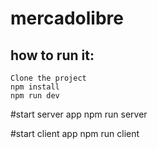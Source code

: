 # mercadolibre

## how to run it:
    Clone the project
    npm install
    npm run dev


#start server app
npm run server

#start client app
npm run client
